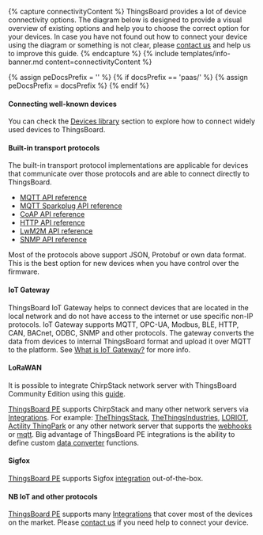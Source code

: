 {% capture connectivityContent %}
ThingsBoard provides a lot of device connectivity options. The diagram below is designed to provide a visual overview of existing options and help you to choose the correct option for your devices. 
In case you have not found out how to connect your device using the diagram or something is not clear, please [contact us](/docs/contact-us/) and help us to improve this guide.
{% endcapture %}
{% include templates/info-banner.md content=connectivityContent %}

<object width="100%" style="max-width: max-content;" data="https://img.tbqa.cloud/connectivity.svg"></object>

{% assign peDocsPrefix = '' %}
{% if docsPrefix == 'paas/' %}
{% assign peDocsPrefix = docsPrefix %}
{% endif %}

#### Connecting well-known devices

You can check the [Devices library](/docs/{{docsPrefix}}devices-library) section to explore how to connect widely used devices to ThingsBoard.

#### Built-in transport protocols

The built-in transport protocol implementations are applicable for devices that communicate over those protocols and are able to connect directly to ThingsBoard.

- [MQTT API reference](/docs/{{docsPrefix}}reference/mqtt-api)
- [MQTT Sparkplug API reference](/docs/{{docsPrefix}}reference/mqtt-sparkplug-api)
- [CoAP API reference](/docs/{{docsPrefix}}reference/coap-api)
- [HTTP API reference](/docs/{{docsPrefix}}reference/http-api)
- [LwM2M API reference](/docs/{{docsPrefix}}reference/lwm2m-api)
- [SNMP API reference](/docs/{{docsPrefix}}reference/snmp-api)

Most of the protocols above support JSON, Protobuf or own data format. This is the best option for new devices when you have control over the firmware.

#### IoT Gateway

ThingsBoard IoT Gateway helps to connect devices that are located in the local network and do not have access to the internet or use specific non-IP protocols.
IoT Gateway supports MQTT, OPC-UA, Modbus, BLE, HTTP, CAN, BACnet, ODBC, SNMP and other protocols.
The gateway converts the data from devices to internal ThingsBoard format and upload it over MQTT to the platform.
See [What is IoT Gateway?](/docs/iot-gateway/what-is-iot-gateway/) for more info.

#### LoRaWAN

It is possible to integrate ChirpStack network server with ThingsBoard Community Edition using this [guide](https://www.chirpstack.io/application-server/integrations/thingsboard/).

[ThingsBoard PE](/products/thingsboard-pe/) supports ChirpStack and many other network servers via [Integrations](/docs/{{peDocsPrefix}}user-guide/integrations/).
For example: [TheThingsStack](/docs/{{peDocsPrefix}}user-guide/integrations/ttn/), [TheThingsIndustries](/docs/{{peDocsPrefix}}user-guide/integrations/tti/),
[LORIOT](/docs/{{peDocsPrefix}}user-guide/integrations/loriot/),
[Actility ThingPark](/docs/{{peDocsPrefix}}user-guide/integrations/thingpark/) or any other network server that supports the [webhooks](/docs/{{peDocsPrefix}}user-guide/integrations/http/) or [mqtt](/docs/{{peDocsPrefix}}user-guide/integrations/mqtt/).
Big advantage of ThingsBoard PE integrations is the ability to define custom [data converter](/docs/{{peDocsPrefix}}user-guide/integrations/#data-converters) functions.

#### Sigfox

[ThingsBoard PE](/products/thingsboard-pe/) supports Sigfox [integration](/docs/{{peDocsPrefix}}user-guide/integrations/sigfox/) out-of-the-box.

#### NB IoT and other protocols

[ThingsBoard PE](/products/thingsboard-pe/) supports many [Integrations](/docs/{{peDocsPrefix}}user-guide/integrations/) that cover most of the devices on the market.
Please [contact us](/docs/contact-us/) if you need help to connect your device.
